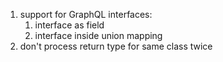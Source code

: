 1. support for GraphQL interfaces:
   1. interface as field
   2. interface inside union mapping
2. don't process return type for same class twice
